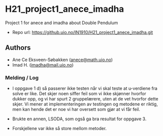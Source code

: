 # H21_project1_anece_imadha
Project 1 for anece and imadha about Double Pendulum

- Repo url: https://github.uio.no/IN1910/H21_project1_anece_imadha.git

## Authors 
- Ane Ce Eksveen-Søbakken (anece@math.uio.no)
- Imad H. (imadha@mail.uio.no)

### Melding / Log
- I oppgave 1 d) så passerer ikke testen når vi skal teste at u-verdiene fra 
    solve er like. Det skjer noen siffer feil som vi ikke skjønner hvorfor 
    dukker opp, og vi har spurt 2 gruppelærere, uten at de vet hvorfor 
    dette skjer. Vi mener at implementeringen av testingen og metodene er 
    riktig, men kan hende det er noe vi har oversett som gjør at vi får feil. 

- Brukte en annen, LSODA, som også ga bra resultat for oppgave 3. 
- Forskjellene var ikke så store mellom metoder. 